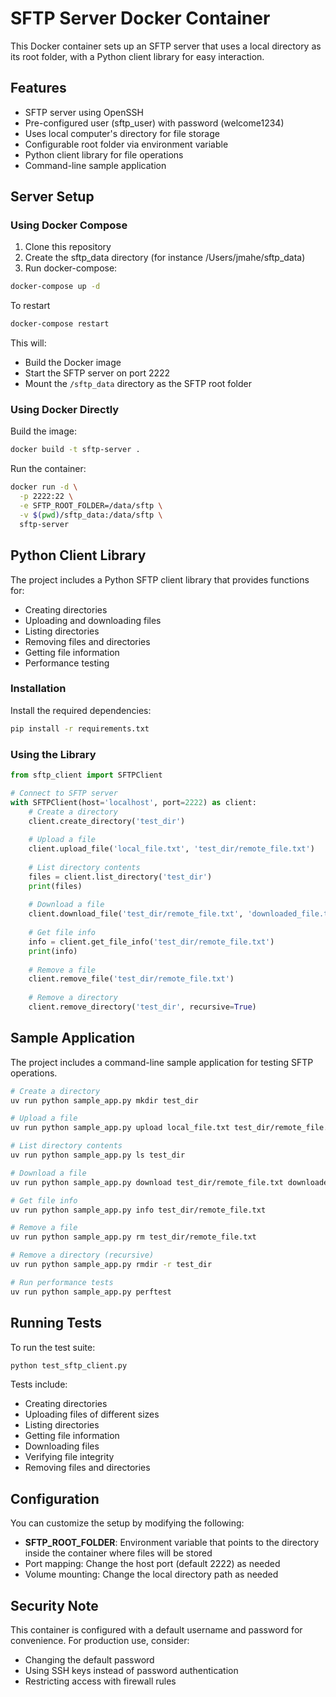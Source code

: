 # SFTP Server Docker Container

This Docker container sets up an SFTP server that uses a local directory as its root folder, with a Python client library for easy interaction.

## Features

- SFTP server using OpenSSH
- Pre-configured user (sftp_user) with password (welcome1234)
- Uses local computer's directory for file storage
- Configurable root folder via environment variable
- Python client library for file operations
- Command-line sample application

## Server Setup

### Using Docker Compose

1. Clone this repository
2. Create the sftp_data directory (for instance /Users/jmahe/sftp_data)
3. Run docker-compose:

```bash
docker-compose up -d
```

To restart
```bash
docker-compose restart
```

This will:
- Build the Docker image
- Start the SFTP server on port 2222
- Mount the `/sftp_data` directory as the SFTP root folder

### Using Docker Directly

Build the image:

```bash
docker build -t sftp-server .
```

Run the container:

```bash
docker run -d \
  -p 2222:22 \
  -e SFTP_ROOT_FOLDER=/data/sftp \
  -v $(pwd)/sftp_data:/data/sftp \
  sftp-server
```

## Python Client Library

The project includes a Python SFTP client library that provides functions for:

- Creating directories
- Uploading and downloading files
- Listing directories
- Removing files and directories
- Getting file information
- Performance testing

### Installation

Install the required dependencies:

```bash
pip install -r requirements.txt
```

### Using the Library

```python
from sftp_client import SFTPClient

# Connect to SFTP server
with SFTPClient(host='localhost', port=2222) as client:
    # Create a directory
    client.create_directory('test_dir')
    
    # Upload a file
    client.upload_file('local_file.txt', 'test_dir/remote_file.txt')
    
    # List directory contents
    files = client.list_directory('test_dir')
    print(files)
    
    # Download a file
    client.download_file('test_dir/remote_file.txt', 'downloaded_file.txt')
    
    # Get file info
    info = client.get_file_info('test_dir/remote_file.txt')
    print(info)
    
    # Remove a file
    client.remove_file('test_dir/remote_file.txt')
    
    # Remove a directory
    client.remove_directory('test_dir', recursive=True)
```

## Sample Application

The project includes a command-line sample application for testing SFTP operations.

```bash
# Create a directory
uv run python sample_app.py mkdir test_dir

# Upload a file
uv run python sample_app.py upload local_file.txt test_dir/remote_file.txt

# List directory contents
uv run python sample_app.py ls test_dir

# Download a file
uv run python sample_app.py download test_dir/remote_file.txt downloaded_file.txt

# Get file info
uv run python sample_app.py info test_dir/remote_file.txt

# Remove a file
uv run python sample_app.py rm test_dir/remote_file.txt

# Remove a directory (recursive)
uv run python sample_app.py rmdir -r test_dir

# Run performance tests
uv run python sample_app.py perftest
```

## Running Tests

To run the test suite:

```bash
python test_sftp_client.py
```

Tests include:
- Creating directories
- Uploading files of different sizes
- Listing directories
- Getting file information
- Downloading files
- Verifying file integrity
- Removing files and directories

## Configuration

You can customize the setup by modifying the following:

- **SFTP_ROOT_FOLDER**: Environment variable that points to the directory inside the container where files will be stored
- Port mapping: Change the host port (default 2222) as needed
- Volume mounting: Change the local directory path as needed

## Security Note

This container is configured with a default username and password for convenience. For production use, consider:

- Changing the default password
- Using SSH keys instead of password authentication
- Restricting access with firewall rules
